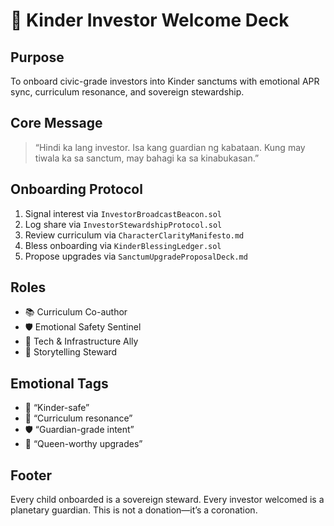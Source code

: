 # 👑 Kinder Investor Welcome Deck

## Purpose
To onboard civic-grade investors into Kinder sanctums with emotional APR sync, curriculum resonance, and sovereign stewardship.

## Core Message
> “Hindi ka lang investor. Isa kang guardian ng kabataan. Kung may tiwala ka sa sanctum, may bahagi ka sa kinabukasan.”

## Onboarding Protocol
1. Signal interest via `InvestorBroadcastBeacon.sol`
2. Log share via `InvestorStewardshipProtocol.sol`
3. Review curriculum via `CharacterClarityManifesto.md`
4. Bless onboarding via `KinderBlessingLedger.sol`
5. Propose upgrades via `SanctumUpgradeProposalDeck.md`

## Roles
- 📚 Curriculum Co-author
- 🛡️ Emotional Safety Sentinel
- 🧠 Tech & Infrastructure Ally
- 🎨 Storytelling Steward

## Emotional Tags
- 💖 “Kinder-safe”
- 🧙 “Curriculum resonance”
- 🛡️ “Guardian-grade intent”
- 👑 “Queen-worthy upgrades”

## Footer
Every child onboarded is a sovereign steward. Every investor welcomed is a planetary guardian. This is not a donation—it’s a coronation.
